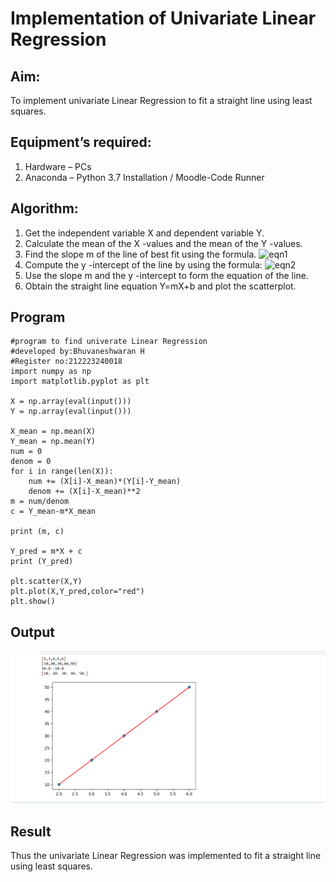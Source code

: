# Implementation of Univariate Linear Regression
## Aim:
To implement univariate Linear Regression to fit a straight line using least squares.
## Equipment’s required:
1.	Hardware – PCs
2.	Anaconda – Python 3.7 Installation / Moodle-Code Runner
## Algorithm:
1.	Get the independent variable X and dependent variable Y.
2.	Calculate the mean of the X -values and the mean of the Y -values.
3.	Find the slope m of the line of best fit using the formula.
 ![eqn1](./eq1.jpg)
4.	Compute the y -intercept of the line by using the formula:
![eqn2](./eq2.jpg)  
5.	Use the slope m and the y -intercept to form the equation of the line.
6.	Obtain the straight line equation Y=mX+b and plot the scatterplot.
## Program
```
#program to find univerate Linear Regression
#developed by:Bhuvaneshwaran H
#Register no:212223240018
import numpy as np
import matplotlib.pyplot as plt

X = np.array(eval(input()))
Y = np.array(eval(input()))

X_mean = np.mean(X)
Y_mean = np.mean(Y)
num = 0
denom = 0
for i in range(len(X)):
    num += (X[i]-X_mean)*(Y[i]-Y_mean)
    denom += (X[i]-X_mean)**2
m = num/denom
c = Y_mean-m*X_mean
    
print (m, c)

Y_pred = m*X + c
print (Y_pred)

plt.scatter(X,Y)
plt.plot(X,Y_pred,color="red")
plt.show()

```
## Output
![output](image.png)

## Result
Thus the univariate Linear Regression was implemented to fit a straight line using least squares.
